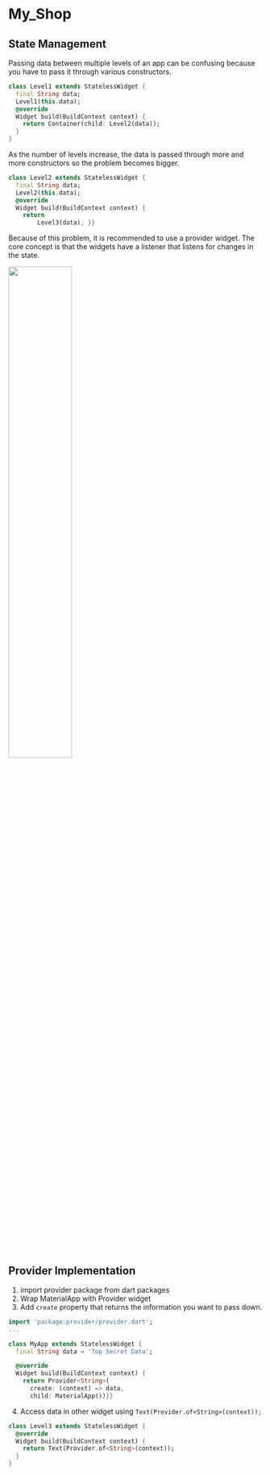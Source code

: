 # My_Shop
## State Management

Passing data between multiple levels of an app can be confusing because you have to pass it through various constructors.

```dart
class Level1 extends StatelessWidget {
  final String data;
  Level1(this.data);
  @override
  Widget build(BuildContext context) {
    return Container(child: Level2(data));
  }
}
```

As the number of levels increase, the data is passed through more and more constructors so the problem becomes bigger. 

```dart
class Level2 extends StatelessWidget {
  final String data;
  Level2(this.data);
  @override
  Widget build(BuildContext context) {
    return 
        Level3(data), }}
```

Because of this problem, it is recommended to use a provider widget. The core concept is that the widgets have a listener that listens for changes in the state. 

<image src="docs/provider.png" width=50%>

## Provider Implementation
1) import provider package from dart packages
2) Wrap MaterialApp with Provider widget
3) Add `create` property that returns the information you want to pass down. 

```dart
import 'package:provider/provider.dart';
...

class MyApp extends StatelessWidget {
  final String data = 'Top Secret Data';

  @override
  Widget build(BuildContext context) {
    return Provider<String>(
      create: (context) => data,
      child: MaterialApp())}}
```

4) Access data in other widget using `Text(Provider.of<String>(context));`

```dart 
class Level3 extends StatelessWidget {
  @override
  Widget build(BuildContext context) {
    return Text(Provider.of<String>(context));
  }
}
```